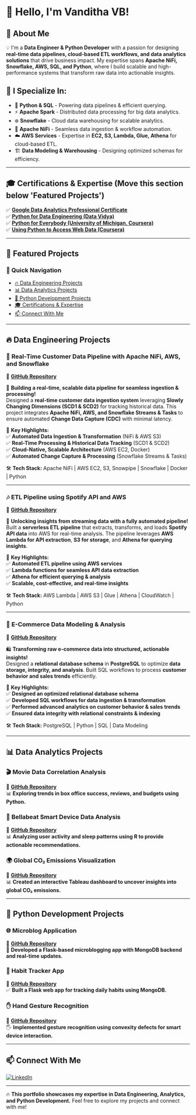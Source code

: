 # 👋 Hello, I'm Vanditha VB!

## 👋 About Me
💡 I'm a **Data Engineer & Python Developer** with a passion for designing **real-time data pipelines, cloud-based ETL workflows, and data analytics solutions** that drive business impact. My expertise spans **Apache NiFi, Snowflake, AWS, SQL, and Python**, where I build scalable and high-performance systems that transform raw data into actionable insights.

## 🎯 I Specialize In:

- 🚀 **Python & SQL** - Powering data pipelines & efficient querying.
- ⚡ **Apache Spark** - Distributed data processing for big data analytics.
- ❄️ **Snowflake** - Cloud data warehousing for scalable analytics.
- 🔗 **Apache NiFi** - Seamless data ingestion & workflow automation.
- ☁️ **AWS Services** - Expertise in **EC2, S3, Lambda, Glue, Athena** for cloud-based ETL.
- 🏗 **Data Modeling & Warehousing** - Designing optimized schemas for efficiency.

---

## 🎓 **Certifications & Expertise** (Move this section below 'Featured Projects')
✅ **[Google Data Analytics Professional Certificate](https://coursera.org/share/09762e92c1f747b3fde10e1fc41ac4c5)**  
✅ **[Python for Data Engineering (Data Vidya)](https://www.linkedin.com/feed/update/urn:li:activity:7248794563635556352/)**  
✅ **[Python for Everybody (University of Michigan, Coursera)](https://www.coursera.org/account/accomplishments/verify/R9UYWNS4W5YZ)**  
✅ **[Using Python to Access Web Data (Coursera)](https://www.coursera.org/account/accomplishments/verify/MWHS96GHCF6S)**  

---

## 🚀 **Featured Projects**

### 📌 Quick Navigation
- [🔥 Data Engineering Projects](#-data-engineering-projects)
- [📊 Data Analytics Projects](#-data-analytics-projects)
- [🐍 Python Development Projects](#-python-development-projects)
- [🎓 Certifications & Expertise](#-certifications--expertise)
- [📫 Connect With Me](#-connect-with-me)

---

## 🔥 **Data Engineering Projects**

### 🔹 **Real-Time Customer Data Pipeline with Apache NiFi, AWS, and Snowflake**  
🔗 **[GitHub Repository](https://github.com/vandithavb/Real-Time-Customer-Data-Pipeline-with-Apache-NiFi-AWS-and-Snowflake)**  

📡 **Building a real-time, scalable data pipeline for seamless ingestion & processing!**  
Designed a **real-time customer data ingestion system** leveraging **Slowly Changing Dimensions (SCD1 & SCD2)** for tracking historical data. This project integrates **Apache NiFi, AWS, and Snowflake Streams & Tasks** to ensure automated **Change Data Capture (CDC)** with minimal latency.

🔹 **Key Highlights:**  
✅ **Automated Data Ingestion & Transformation** (NiFi & AWS S3)  
✅ **Real-Time Processing & Historical Data Tracking** (SCD1 & SCD2)  
✅ **Cloud-Native, Scalable Architecture** (AWS EC2, Docker)  
✅ **Automated Change Capture & Processing** (Snowflake Streams & Tasks)  

🛠 **Tech Stack:** Apache NiFi | AWS EC2, S3, Snowpipe | Snowflake | Docker | Python  

---

### 🎶 **ETL Pipeline using Spotify API and AWS**  
🔗 **[GitHub Repository](https://github.com/vandithavb/Spotify-end-to-end-ETL-data-Pipeline--AWS)**  

🎵 **Unlocking insights from streaming data with a fully automated pipeline!**  
Built a **serverless ETL pipeline** that extracts, transforms, and loads **Spotify API data** into AWS for real-time analysis. The pipeline leverages **AWS Lambda for API extraction**, **S3 for storage**, and **Athena for querying insights**.

🔹 **Key Highlights:**  
✅ **Automated ETL pipeline using AWS services**  
✅ **Lambda functions for seamless API data extraction**  
✅ **Athena for efficient querying & analysis**  
✅ **Scalable, cost-effective, and real-time insights**  

🛠 **Tech Stack:** AWS Lambda | AWS S3 | Glue | Athena | CloudWatch | Python  

---

### 🛒 **E-Commerce Data Modeling & Analysis**  
🔗 **[GitHub Repository](https://github.com/vandithavb/vandithavb/tree/main/E-Commerce%20Data%20Modeling%20and%20Analysis)**  

🛍️ **Transforming raw e-commerce data into structured, actionable insights!**  
Designed a **relational database schema** in **PostgreSQL** to optimize **data storage, integrity, and analysis**. Built SQL workflows to process **customer behavior and sales trends** efficiently.

🔹 **Key Highlights:**  
✅ **Designed an optimized relational database schema**  
✅ **Developed SQL workflows for data ingestion & transformation**  
✅ **Performed advanced analytics on customer behavior & sales trends**  
✅ **Ensured data integrity with relational constraints & indexing**  

🛠 **Tech Stack:** PostgreSQL | Python | SQL | Data Modeling  

---

## 📊 **Data Analytics Projects**

### 🎬 **Movie Data Correlation Analysis**  
🔗 **[GitHub Repository](https://github.com/vandithavb/Data_Analysis_Projects/tree/main/Movie%20Data%20Correlation%20Analysis)**  
📊 **Exploring trends in box office success, reviews, and budgets using Python.**

### 📱 **Bellabeat Smart Device Data Analysis**  
🔗 **[GitHub Repository](https://github.com/vandithavb/Data_Analysis_Projects/tree/main/Smart%20Device%20Data%20Analysis)**  
📊 **Analyzing user activity and sleep patterns using R to provide actionable recommendations.**

### 🌍 **Global CO₂ Emissions Visualization**  
🔗 **[GitHub Repository](https://github.com/vandithavb/Data_Analysis_Projects/tree/main/Global%20co2%20emissions)**  
📊 **Created an interactive Tableau dashboard to uncover insights into global CO₂ emissions.**

---

## 🐍 **Python Development Projects**

### 🌐 **Microblog Application**  
🔗 **[GitHub Repository](https://github.com/vandithavb/microblog-python-web)**  
📝 **Developed a Flask-based microblogging app with MongoDB backend and real-time updates.**

### 🎯 **Habit Tracker App**  
🔗 **[GitHub Repository](https://github.com/vandithavb/HabitTracker)**  
✅ **Built a Flask web app for tracking daily habits using MongoDB.**

### ✋ **Hand Gesture Recognition**  
🔗 **[GitHub Repository](https://github.com/vandithavb/git-repo)**  
🖐 **Implemented gesture recognition using convexity defects for smart device interaction.**

---

## 📫 **Connect With Me**
[![LinkedIn](https://img.shields.io/badge/LinkedIn-0077B5?logo=linkedin&logoColor=white)](https://www.linkedin.com/in/vanditha-vb-6b9b12196/)  

---

🔥 **This portfolio showcases my expertise in Data Engineering, Analytics, and Python Development.** Feel free to explore my projects and connect with me!
